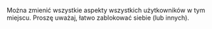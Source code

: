 Można zmienić wszystkie aspekty wszystkich użytkowników w tym miejscu. Proszę uważaj, łatwo zablokować siebie (lub innych).